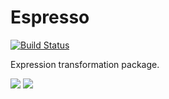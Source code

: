 # Espresso

[![Build Status](https://travis-ci.org/dfdx/Espresso.jl.svg?branch=master)](https://travis-ci.org/dfdx/Espresso.jl)

Expression transformation package. 

[![](https://img.shields.io/badge/docs-stable-blue.svg)](https://dfdx.github.io/Espresso.jl/stable)
[![](https://img.shields.io/badge/docs-latest-blue.svg)](https://dfdx.github.io/Espresso.jl/latest)

